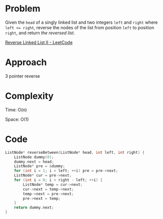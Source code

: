 # Problem

Given the `head` of a singly linked list and two integers `left` and `right` where `left <= right`, reverse the nodes of the list from position `left` to position `right`, and return *the reversed list*.

[Reverse Linked List II - LeetCode](https://leetcode.com/problems/reverse-linked-list-ii/description/?envType=study-plan-v2&envId=top-interview-150)

# Approach

3 pointer reverse

# Complexity

Time: O(n)

Space: O(1)

# Code

```c++
ListNode* reverseBetween(ListNode* head, int left, int right) {
    ListNode dummy(0);
    dummy.next = head;
    ListNode* pre = &dummy;
    for (int i = 1; i < left; ++i) pre = pre->next;
    ListNode* cur = pre->next;
    for (int i = 0; i < right - left; ++i) {
        ListNode* temp = cur->next;
        cur->next = temp->next;
        temp->next = pre->next;
        pre->next = temp;
    }
    return dummy.next;
}
```
